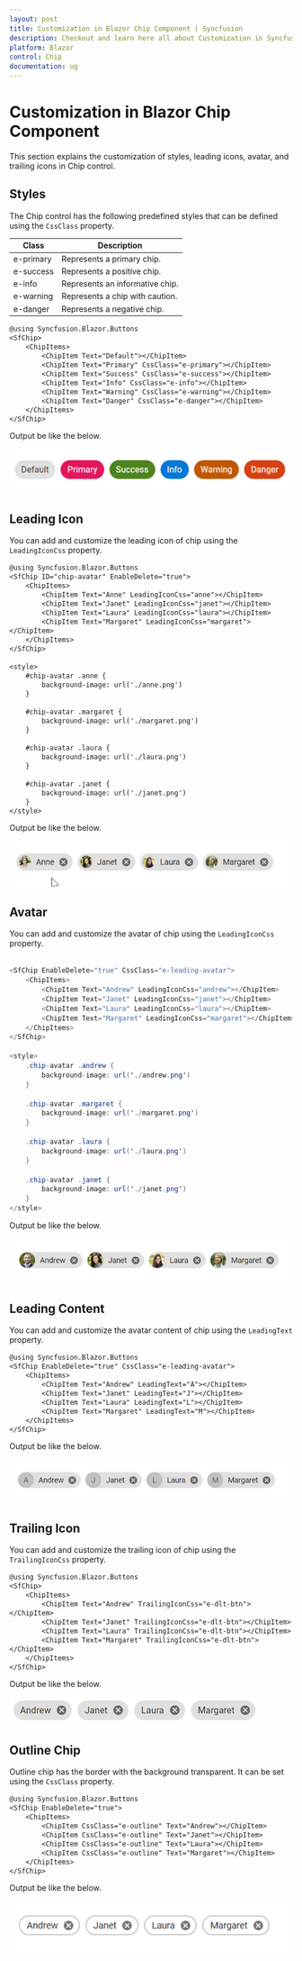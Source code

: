 ```yaml
---
layout: post
title: Customization in Blazor Chip Component | Syncfusion
description: Checkout and learn here all about Customization in Syncfusion Blazor Chip component and much more details.
platform: Blazor
control: Chip
documentation: ug
---
```


# Customization in Blazor Chip Component

This section explains the customization of styles, leading icons, avatar, and trailing icons in Chip control.

## Styles

The Chip control has the following predefined styles that can be defined using the `CssClass` property.

| Class | Description |
| -------- | -------- |
| e-primary | Represents a primary chip. |
| e-success | Represents a positive chip. |
| e-info |  Represents an informative chip. |
| e-warning | Represents a chip with caution. |
| e-danger | Represents a negative chip. |

```cshtml
@using Syncfusion.Blazor.Buttons
<SfChip>
    <ChipItems>
        <ChipItem Text="Default"></ChipItem>
        <ChipItem Text="Primary" CssClass="e-primary"></ChipItem>
        <ChipItem Text="Success" CssClass="e-success"></ChipItem>
        <ChipItem Text="Info" CssClass="e-info"></ChipItem>
        <ChipItem Text="Warning" CssClass="e-warning"></ChipItem>
        <ChipItem Text="Danger" CssClass="e-danger"></ChipItem>
    </ChipItems>
</SfChip>

```

Output be like the below.

![Chip Styles](./images/styleChip.png)

## Leading Icon

You can add and customize the leading icon of chip using the `LeadingIconCss` property.

```cshtml
@using Syncfusion.Blazor.Buttons
<SfChip ID="chip-avatar" EnableDelete="true">
    <ChipItems>
        <ChipItem Text="Anne" LeadingIconCss="anne"></ChipItem>
        <ChipItem Text="Janet" LeadingIconCss="janet"></ChipItem>
        <ChipItem Text="Laura" LeadingIconCss="laura"></ChipItem>
        <ChipItem Text="Margaret" LeadingIconCss="margaret"></ChipItem>
    </ChipItems>
</SfChip>

<style>
    #chip-avatar .anne {
        background-image: url('./anne.png')
    }

    #chip-avatar .margaret {
        background-image: url('./margaret.png')
    }

    #chip-avatar .laura {
        background-image: url('./laura.png')
    }

    #chip-avatar .janet {
        background-image: url('./janet.png')
    }
</style>

```

Output be like the below.

![Chip LeadingIcon](./images/leadingIcon.gif)

## Avatar

You can add and customize the avatar of chip using the `LeadingIconCss` property.

```csharp

<SfChip EnableDelete="true" CssClass="e-leading-avatar">
    <ChipItems>
        <ChipItem Text="Andrew" LeadingIconCss="andrew"></ChipItem>
        <ChipItem Text="Janet" LeadingIconCss="janet"></ChipItem>
        <ChipItem Text="Laura" LeadingIconCss="laura"></ChipItem>
        <ChipItem Text="Margaret" LeadingIconCss="margaret"></ChipItem>
    </ChipItems>
</SfChip>

<style>
    .chip-avatar .andrew {
        background-image: url('./andrew.png')
    }

    .chip-avatar .margaret {
        background-image: url('./margaret.png')
    }

    .chip-avatar .laura {
        background-image: url('./laura.png')
    }

    .chip-avatar .janet {
        background-image: url('./janet.png')
    }
</style>

```

Output be like the below.

![Chip Avatar Icon](./images/avatar.gif)

## Leading Content

You can add and customize the avatar content of chip using the `LeadingText` property.

```cshtml
@using Syncfusion.Blazor.Buttons
<SfChip EnableDelete="true" CssClass="e-leading-avatar">
    <ChipItems>
        <ChipItem Text="Andrew" LeadingText="A"></ChipItem>
        <ChipItem Text="Janet" LeadingText="J"></ChipItem>
        <ChipItem Text="Laura" LeadingText="L"></ChipItem>
        <ChipItem Text="Margaret" LeadingText="M"></ChipItem>
    </ChipItems>
</SfChip>

```

Output be like the below.

![Chip Avatar Text](./images/avatarcontent.gif)

## Trailing Icon

You can add and customize the trailing icon of chip using the `TrailingIconCss` property.

```cshtml
@using Syncfusion.Blazor.Buttons
<SfChip>
    <ChipItems>
        <ChipItem Text="Andrew" TrailingIconCss="e-dlt-btn"></ChipItem>
        <ChipItem Text="Janet" TrailingIconCss="e-dlt-btn"></ChipItem>
        <ChipItem Text="Laura" TrailingIconCss="e-dlt-btn"></ChipItem>
        <ChipItem Text="Margaret" TrailingIconCss="e-dlt-btn"></ChipItem>
    </ChipItems>
</SfChip>

```

Output be like the below.

![Chip TrailingIcon](./images/trailingIcon.png)

## Outline Chip

Outline chip has the border with the background transparent. It can be set using the `CssClass` property.

```cshtml
@using Syncfusion.Blazor.Buttons
<SfChip EnableDelete="true">
    <ChipItems>
        <ChipItem CssClass="e-outline" Text="Andrew"></ChipItem>
        <ChipItem CssClass="e-outline" Text="Janet"></ChipItem>
        <ChipItem CssClass="e-outline" Text="Laura"></ChipItem>
        <ChipItem CssClass="e-outline" Text="Margaret"></ChipItem>
    </ChipItems>
</SfChip>

```

Output be like the below.

![Chip Outline](./images/outlinechip.gif)